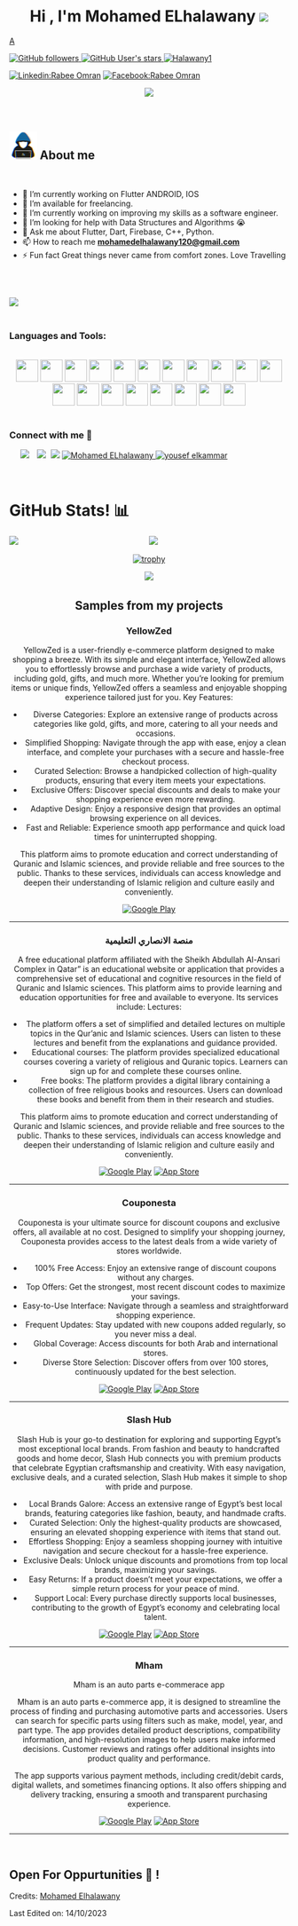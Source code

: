 
<h1 align="center"><b>Hi , I'm Mohamed ELhalawany </b> <a href="https://github.com/Bouaskaoun" target="_self">
		<img src="https://media.giphy.com/media/hvRJCLFzcasrR4ia7z/giphy.gif" width="30"></h1>

<!--  -->A
![GitHub followers](https://img.shields.io/github/followers/Halawany1?style=social) ![GitHub User's stars](https://img.shields.io/github/stars/Halawany1?style=social)  <img src="https://komarev.com/ghpvc/?username=Halawany1" alt="Halawany1" />

[![Linkedin:Rabee Omran](https://img.shields.io/badge/MohamedElhalawany-blue?style=flat-square&logo=Linkedin&logoColor=white&link=https://www.linkedin.com/in/mohamed-elhalawany-329314220/)](https://www.linkedin.com/in/mohamed-elhalawany-329314220/)  [![Facebook:Rabee Omran](https://img.shields.io/badge/MohamedElhalawany-blue?style=flat-square&logo=Facebook&logoColor=white&color=blue&link=https://www.facebook.com/profile.php?id=100080738173740)](https://www.facebook.com/profile.php?id=100080738173740)  
<p align="center">
  <a href="https://github.com/DenverCoder1/readme-typing-svg"><img src="https://readme-typing-svg.herokuapp.com?font=Time+New+Roman&color=cyan&size=25&center=true&vCenter=true&width=600&height=100&lines=Assalamu+O+Alaikum+Warahmatullah..&hearts;++;Self-taught+Software+Engineer,;FLutter+Devleoper,;Active+Learner/Researcher,;Love+to+learn+new+stuffs..<3"></a>
</p>


<br>



	
## <picture><img src = "https://github.com/0xAbdulKhalid/0xAbdulKhalid/raw/main/assets/mdImages/about_me.gif" width = 50px></picture> **About me**



<br>

- 🔭 I’m currently working on Flutter ANDROID, IOS
- 🤝 I’m available for freelancing.
- 🔭 I’m currently working on improving my skills as a software engineer.
- 🤔 I’m looking for help with Data Structures and Algorithms 😭
- 💬 Ask me about Flutter, Dart, Firebase, C++, Python.
- 📫 How to reach me **mohamedelhalawany120@gmail.com**
- ⚡ Fun fact Great things never came from comfort zones. Love Travelling

<br><br>

<img src="https://user-images.githubusercontent.com/73097560/115834477-dbab4500-a447-11eb-908a-139a6edaec5c.gif"><br><br>

<h3 align="left">Languages and Tools:</h3>
<br>
<div align="center">
    <img src="https://cdn.jsdelivr.net/gh/devicons/devicon/icons/cplusplus/cplusplus-original.svg" height="40" width="40" >
    <img src="https://cdn.jsdelivr.net/gh/devicons/devicon/icons/python/python-original.svg" height="40" width="40">
    <img src="https://cdn.jsdelivr.net/gh/devicons/devicon/icons/jupyter/jupyter-original.svg"  height="40" width="40">
    <img src="https://cdn.jsdelivr.net/gh/devicons/devicon/icons/c/c-original.svg" height="40" width="40">
    <img src="https://cdn.jsdelivr.net/gh/devicons/devicon/icons/dart/dart-original.svg" height="40" width="40">
    <img src="https://cdn.jsdelivr.net/gh/devicons/devicon/icons/flutter/flutter-original.svg" height="40" width="40">
    <img src="https://cdn.jsdelivr.net/gh/devicons/devicon/icons/fastapi/fastapi-original.svg" height="40" width="40">
    <img src="https://cdn.jsdelivr.net/gh/devicons/devicon/icons/firebase/firebase-plain.svg" height="40" width="40">
    <img src="https://cdn.jsdelivr.net/gh/devicons/devicon/icons/sqlite/sqlite-original.svg"  height="40" width="40">
    <img src="https://cdn.jsdelivr.net/gh/devicons/devicon/icons/html5/html5-original.svg"  height="40" width="40">
    <img src="https://cdn.jsdelivr.net/gh/devicons/devicon/icons/css3/css3-original.svg" height="40" width="40">
    <img src="https://cdn.jsdelivr.net/gh/devicons/devicon/icons/arduino/arduino-original.svg" height="40" width="40">
    <img src="https://cdn.jsdelivr.net/gh/devicons/devicon/icons/java/java-original.svg" height="40" width="40">
    <img src="https://cdn.jsdelivr.net/gh/devicons/devicon/icons/git/git-original.svg"  height="40" width="40">
    <img src="https://cdn.jsdelivr.net/gh/devicons/devicon/icons/github/github-original.svg"  height="40" width="40">
    <img src="https://cdn.jsdelivr.net/gh/devicons/devicon/icons/visualstudio/visualstudio-plain.svg"  height="40" width="40">
    <img src="https://cdn.jsdelivr.net/gh/devicons/devicon/icons/vscode/vscode-original.svg"  height="40" width="40">
    <img src="https://cdn.jsdelivr.net/gh/devicons/devicon/icons/androidstudio/androidstudio-original.svg" height="40" width="40">
    <img src="https://cdn.jsdelivr.net/gh/devicons/devicon/icons/pycharm/pycharm-original.svg" height="40" width="40">
</div>

<br>
<h3 align="left">Connect with me 🤝</h3>

<p align="left">

<div align="left" class="icons-social" style="margin-left: 10px;">
    <a style="margin-left: 10px;" target="_blank" href="https://www.linkedin.com/in/mohamed-elhalawany-329314220/">
        <img src="https://img.icons8.com/doodle/40/000000/linkedin--v2.png"></a>
    <a style="margin-left: 10px;" target="_blank" href="https://github.com/Halawany1">
        <img src="https://img.icons8.com/doodle/40/000000/github--v1.png"></a>
    </a>
    </a>
    <a style="margin-left: 5px;" target="_blank" href="https://drive.google.com/file/d/1tYj-n1uipTr8K5621QibAcRgU4LfzTlq/view?usp=drive_link">
        <img src="https://img.icons8.com/plasticine/0.5x/resume.png"></a>
    <a href="https://www.facebook.com/profile.php?id=100080738173740">
  <img src="https://raw.githubusercontent.com/rahuldkjain/github-profile-readme-generator/master/src/images/icons/Social/facebook.svg" alt="Mohamed ELhalawany" width="40" height="30">
</a>
<a href="https://codeforces.com/profile/SO_NIK">
  <img src="https://raw.githubusercontent.com/rahuldkjain/github-profile-readme-generator/master/src/images/icons/Social/codeforces.svg" alt="yousef elkammar" width="40" height="30">
</a>
</div>
</p>

<br>

<div align="center">
<h1 align="left">GitHub Stats! 📊</h1>
	<img src='https://github-readme-stats.vercel.app/api?username=halawany1&show_icons=true&theme=tokyonight&count_private=true&line_height=40'  align="left" />
<img src='https://github-readme-stats.vercel.app/api/top-langs/?username=halawany1&theme=tokyonight&hide_langs_below=4' />

[![trophy](https://github-profile-trophy.vercel.app/?username=halawany1&theme=onedark&row=1&column=7)](https://github.com/ryo-ma/github-profile-trophy)

![](https://github-readme-streak-stats.herokuapp.com/?user=halawany1&theme=dark)


<h2> Samples from my projects </h2>


### YellowZed

YellowZed is a user-friendly e-commerce platform designed to make shopping a breeze. With its simple and elegant interface, YellowZed allows you to effortlessly browse and purchase a wide variety of products, including gold, gifts, and much more. Whether you’re looking for premium items or unique finds, YellowZed offers a seamless and enjoyable shopping experience tailored just for you. 
Key Features:
- Diverse Categories: Explore an extensive range of products across categories like gold, gifts, and more, catering to all your needs and occasions.
- Simplified Shopping: Navigate through the app with ease, enjoy a clean interface, and complete your purchases with a secure and hassle-free checkout process.
- Curated Selection: Browse a handpicked collection of high-quality products, ensuring that every item meets your expectations.
- Exclusive Offers: Discover special discounts and deals to make your shopping experience even more rewarding.
- Adaptive Design: Enjoy a responsive design that provides an optimal browsing experience on all devices.
- Fast and Reliable: Experience smooth app performance and quick load times for uninterrupted shopping.

This platform aims to promote education and correct understanding of Quranic and Islamic sciences, and provide reliable and free sources to the public. Thanks to these services, individuals can access knowledge and deepen their understanding of Islamic religion and culture easily and conveniently.

<p><a href="https://play.google.com/store/apps/details?id=com.yellowZed.app&hl=en" target="_blank"><img alt="Google Play" src="https://img.shields.io/badge/Get%20it%20on%20google%20play-blue.svg?style=for-the-badge&logo=google-play" /></a> 

<hr>


### منصة الانصاري التعليمية

A free educational platform affiliated with the Sheikh Abdullah Al-Ansari Complex in Qatar” is an educational website or application that provides a comprehensive set of educational and cognitive resources in the field of Quranic and Islamic sciences. This platform aims to provide learning and education opportunities for free and available to everyone. Its services include:
Lectures: 
- The platform offers a set of simplified and detailed lectures on multiple topics in the Qur’anic and Islamic sciences. Users can listen to these lectures and benefit from the explanations and guidance provided.
- Educational courses: The platform provides specialized educational courses covering a variety of religious and Quranic topics. Learners can sign up for and complete these courses online.
- Free books: The platform provides a digital library containing a collection of free religious books and resources. Users can download these books and benefit from them in their research and studies.

This platform aims to promote education and correct understanding of Quranic and Islamic sciences, and provide reliable and free sources to the public. Thanks to these services, individuals can access knowledge and deepen their understanding of Islamic religion and culture easily and conveniently.

<p><a href="https://play.google.com/store/apps/details?id=com.alrighttech.acqs" target="_blank"><img alt="Google Play" src="https://img.shields.io/badge/Get%20it%20on%20google%20play-blue.svg?style=for-the-badge&logo=google-play" /></a> <a href="https://apps.apple.com/us/app/منصة-الانصاري-التعليمية/id6471402218" target="_blank"><img alt="App Store" src="https://img.shields.io/badge/Get%20it%20on%20app%20store-black.svg?style=for-the-badge&logo=app-store&logoColor=white" /></a><p>

<hr>

### Couponesta

Couponesta is your ultimate source for discount coupons and exclusive offers, all available at no cost. Designed to simplify your shopping journey, Couponesta provides access to the latest deals from a wide variety of stores worldwide.

- 100% Free Access: Enjoy an extensive range of discount coupons without any charges.
- Top Offers: Get the strongest, most recent discount codes to maximize your savings.
- Easy-to-Use Interface: Navigate through a seamless and straightforward shopping experience.
- Frequent Updates: Stay updated with new coupons added regularly, so you never miss a deal.
- Global Coverage: Access discounts for both Arab and international stores.
- Diverse Store Selection: Discover offers from over 100 stores, continuously updated for the best selection.


<p><a href="https://play.google.com/store/apps/details?id=com.couponesta&hl=en" target="_blank"><img alt="Google Play" src="https://img.shields.io/badge/Get%20it%20on%20google%20play-blue.svg?style=for-the-badge&logo=google-play" /></a> <a href="https://apps.apple.com/us/app/couponesta/id6608961157" target="_blank"><img alt="App Store" src="https://img.shields.io/badge/Get%20it%20on%20app%20store-black.svg?style=for-the-badge&logo=app-store&logoColor=white" /></a><p>

<hr>

### Slash Hub

Slash Hub is your go-to destination for exploring and supporting Egypt’s most exceptional local brands. From fashion and beauty to handcrafted goods and home decor, Slash Hub connects you with premium products that celebrate Egyptian craftsmanship and creativity. With easy navigation, exclusive deals, and a curated selection, Slash Hub makes it simple to shop with pride and purpose.


- Local Brands Galore: Access an extensive range of Egypt’s best local brands, featuring categories like fashion, beauty, and handmade crafts.
- Curated Selection: Only the highest-quality products are showcased, ensuring an elevated shopping experience with items that stand out.
- Effortless Shopping: Enjoy a seamless shopping journey with intuitive navigation and secure checkout for a hassle-free experience.
- Exclusive Deals: Unlock unique discounts and promotions from top local brands, maximizing your savings.
- Easy Returns: If a product doesn’t meet your expectations, we offer a simple return process for your peace of mind.
- Support Local: Every purchase directly supports local businesses, contributing to the growth of Egypt’s economy and celebrating local talent.


<p><a href="https://play.google.com/store/apps/details?id=com.slashOrg.slash&hl=en" target="_blank"><img alt="Google Play" src="https://img.shields.io/badge/Get%20it%20on%20google%20play-blue.svg?style=for-the-badge&logo=google-play" /></a> <a href="https://apps.apple.com/eg/app/slash-hub/id6463633495" target="_blank"><img alt="App Store" src="https://img.shields.io/badge/Get%20it%20on%20app%20store-black.svg?style=for-the-badge&logo=app-store&logoColor=white" /></a><p>

<hr>

### Mham

Mham is an auto parts e-commerace app


Mham is an auto parts e-commerce app, it is designed to streamline the process of finding and purchasing automotive parts and accessories. Users can search for specific parts using filters such as make, model, year, and part type. The app provides detailed product descriptions, compatibility information, and high-resolution images to help users make informed decisions. Customer reviews and ratings offer additional insights into product quality and performance.


The app supports various payment methods, including credit/debit cards, digital wallets, and sometimes financing options. It also offers shipping and delivery tracking, ensuring a smooth and transparent purchasing experience.


<p><a href="https://play.google.com/store/apps/details?id=com.mahham.app&hl=en" target="_blank"><img alt="Google Play" src="https://img.shields.io/badge/Get%20it%20on%20google%20play-blue.svg?style=for-the-badge&logo=google-play" /></a> <a href="https://apps.apple.com/eg/app/mham/id6529560427" target="_blank"><img alt="App Store" src="https://img.shields.io/badge/Get%20it%20on%20app%20store-black.svg?style=for-the-badge&logo=app-store&logoColor=white" /></a><p>

<hr>


</a>
</div>

<br>

## Open For Oppurtunities :purple_heart: !

Credits: [Mohamed Elhalawany](https://github.com/Halawany1)

Last Edited on: 14/10/2023
